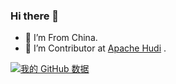 ### Hi there 👋

<!--
**LinMingQiang/LinMingQiang** is a ✨ _special_ ✨ repository because its `README.md` (this file) appears on your GitHub profile.

Here are some ideas to get you started:

- 👯 I’m looking to collaborate on ...
- 🤔 I’m looking for help with ...
- 💬 Ask me about ...
- 📫 How to reach me: ...
- 😄 Pronouns: ...
- ⚡ Fun fact: ...
-->

- 🔭 I’m From China.
- 🌱 I’m Contributor at [Apache Hudi](https://github.com/apache/hudi) .


[![我的 GitHub 数据](https://github-readme-stats.vercel.app/api?username=LinMingQiang&show_icons=true&theme=vue-dark)]()
